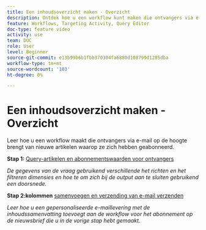 ```yaml
---
title: Een inhoudsoverzicht maken - Overzicht
description: Ontdek hoe u een workflow kunt maken die ontvangers via e-mail op de hoogte brengt van nieuwe artikelen waarop ze zich hebben geabonneerd.
feature: Workflows, Targeting Activity, Query Editor
doc-type: feature video
activity: use
team: DOC
role: User
level: Beginner
source-git-commit: e13b99b6b1fbb370304fa6880d108799d1285dba
workflow-type: tm+mt
source-wordcount: '103'
ht-degree: 0%

---
```


# Een inhoudsoverzicht maken - Overzicht

Leer hoe u een workflow maakt die ontvangers via e-mail op de hoogte brengt van nieuwe artikelen waarop ze zich hebben geabonneerd.

**Stap 1:** [Query-artikelen en abonnementswaarden voor ontvangers](/help/process-management/create-a-content-digest/query-articles-and-recipient-subscription-values.md)

*De gegevens van de vraag gebruikend verschillende het richten en het filtreren dimensies en hoe te om zich bij de output aan te sluiten gebruikend een doorsnede.*

**Stap 2:kolommen** [samenvoegen en verzending van e-mail verzenden](/help/process-management/create-a-content-digest/join-columns-and-send-automated-email-delivery.md)

*Leer hoe u een gepersonaliseerde e-maillevering met de inhoudssamenvatting toevoegt aan de workflow voor het abonnement op de nieuwsbrief die u in de vorige stap hebt gemaakt.*
